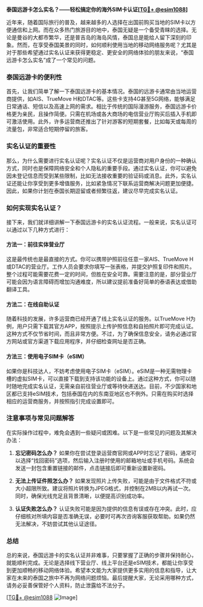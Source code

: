 **泰国远游卡怎么实名？——轻松搞定你的海外SIM卡认证[[TG💪+ @esim1088](https://t.me/s/esim1088)]**

近年来，随着国际旅行的普及，越来越多的人选择在出国前购买当地的SIM卡以方便通信和上网。而在众多热门旅游目的地中，泰国无疑是一个备受青睐的选择。无论是曼谷的大都市繁华，还是普吉岛的海岛风情，泰国总是能给人留下深刻的印象。然而，在享受泰国美景的同时，如何顺利使用当地的移动网络服务呢？尤其是对于那些希望通过实名认证来获得更稳定、更安全的网络体验的朋友来说，“泰国远游卡怎么实名”成了一个常见的问题。

### 泰国远游卡的便利性

首先，让我们简单了解一下泰国远游卡的基本情况。泰国的远游卡通常由当地运营商提供，如AIS、TrueMove H和DTAC等。这些卡支持4G甚至5G网络，能够满足日常通话、短信以及高速上网的需求。相比于传统的国际漫游服务，泰国远游卡价格更为亲民，且操作简便。只需在机场或各大商场的电信营业厅购买后插入手机即可激活使用。此外，许多运营商还推出了针对游客的短期套餐，比如每天或每周的流量包，非常适合短期停留的旅客。

### 实名认证的重要性

那么，为什么需要进行实名认证呢？实名认证不仅是运营商对用户身份的一种确认方式，同时也是保障网络安全和个人隐私的重要手段。通过实名认证，你可以避免因未登记信息而受到某些限制，比如无法接收重要的验证码或消息。此外，实名认证还能让你享受到更多增值服务，比如紧急情况下联系运营商解决问题更加便捷。因此，如果你计划在泰国长期逗留或者频繁往返，建议尽早完成实名认证。

### 如何实现实名认证？

接下来，我们就详细讲解一下泰国远游卡的实名认证流程。一般来说，实名认证可以通过以下几种方式进行：

#### 方法一：前往实体营业厅
这是最传统也是最直接的方式。你可以携带护照前往任意一家AIS、TrueMove H或DTAC的营业厅。工作人员会要求你填写一张表格，并提交护照复印件和照片。整个过程可能需要花费一定的时间，但胜在安全可靠。需要注意的是，部分营业厅可能会因为语言障碍而增加沟通难度，所以建议提前准备好简单的泰语表达或借助翻译工具。

#### 方法二：在线自助认证
随着科技的发展，许多运营商已经开通了线上实名认证的服务。以TrueMove H为例，用户只需下载其官方APP，按照提示上传护照信息和自拍照片即可完成认证。这种方式不仅节省时间，而且非常方便。不过，为了确保信息安全，请务必通过官方网站或官方渠道下载应用程序，并仔细检查网址是否正确。

#### 方法三：使用电子SIM卡（eSIM）
如果你是科技达人，不妨考虑使用电子SIM卡（eSIM）。eSIM是一种无需物理卡槽的虚拟SIM卡，可以直接下载到支持该功能的设备上。通过这种方式，你可以随时随地完成实名认证，无需亲自前往营业厅或等待快递送达。目前，不少国家和地区都已支持eSIM技术，包括泰国在内的东南亚地区也不例外。只需在购买时选择相应的运营商服务，并按照指引完成设置即可。

### 注意事项与常见问题解答

在实际操作过程中，难免会遇到一些疑问或困难。以下是一些常见的问题及其解决办法：

1. **忘记密码怎么办？**
   如果你在尝试登录运营商官网或APP时忘记了密码，通常可以选择“找回密码”选项，然后输入注册时使用的邮箱地址或手机号码。系统会发送一封包含重置链接的邮件，点击链接后即可重新设置新密码。

2. **无法上传证件照怎么办？**
   如果发现照片上传失败，可能是由于文件格式不符或大小超限所致。建议将照片转换为JPEG格式，并控制在2MB以内再试一次。同时，确保光线充足且背景清晰，以便提高识别成功率。

3. **认证失败怎么办？**
   认证失败可能是因为提供的信息有误或存在冲突。此时，应仔细核对所填内容是否准确无误，必要时可再次咨询客服获取帮助。如果仍然无法解决，不妨尝试其他认证途径。

### 总结

总的来说，泰国远游卡的实名认证并非难事，只要掌握了正确的步骤并保持耐心，就能顺利完成。无论是选择线下营业厅、线上平台还是eSIM技术，都能让你享受到更加顺畅的移动网络体验。希望本文能为大家提供更多实用的信息和指导，让大家在未来的泰国之旅中不再为网络问题烦恼。最后提醒大家，无论采用哪种方式，请务必妥善保管好个人资料，防止泄露给不法分子。

[[TG💪+ @esim1088](https://t.me/s/esim1088) ![Image](https://i.postimg.cc/4NQfJmqS/Snipaste-2025-05-13-00-14-12.png)]